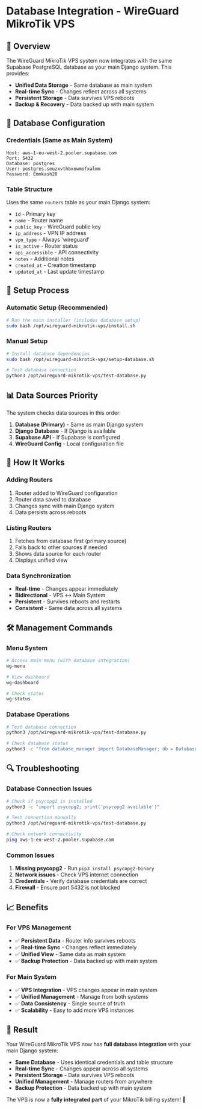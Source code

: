 # Database Integration - WireGuard MikroTik VPS

## 🎯 **Overview**

The WireGuard MikroTik VPS system now integrates with the same Supabase PostgreSQL database as your main Django system. This provides:

- **Unified Data Storage** - Same database as main system
- **Real-time Sync** - Changes reflect across all systems
- **Persistent Storage** - Data survives VPS reboots
- **Backup & Recovery** - Data backed up with main system

## 🔧 **Database Configuration**

### **Credentials (Same as Main System)**
```
Host: aws-1-eu-west-2.pooler.supabase.com
Port: 5432
Database: postgres
User: postgres.seuzxvthbxowmofxalmm
Password: Emmkash20
```

### **Table Structure**
Uses the same `routers` table as your main Django system:
- `id` - Primary key
- `name` - Router name
- `public_key` - WireGuard public key
- `ip_address` - VPN IP address
- `vpn_type` - Always 'wireguard'
- `is_active` - Router status
- `api_accessible` - API connectivity
- `notes` - Additional notes
- `created_at` - Creation timestamp
- `updated_at` - Last update timestamp

## 🚀 **Setup Process**

### **Automatic Setup (Recommended)**
```bash
# Run the main installer (includes database setup)
sudo bash /opt/wireguard-mikrotik-vps/install.sh
```

### **Manual Setup**
```bash
# Install database dependencies
sudo bash /opt/wireguard-mikrotik-vps/setup-database.sh

# Test database connection
python3 /opt/wireguard-mikrotik-vps/test-database.py
```

## 📊 **Data Sources Priority**

The system checks data sources in this order:

1. **Database (Primary)** - Same as main Django system
2. **Django Database** - If Django is available
3. **Supabase API** - If Supabase is configured
4. **WireGuard Config** - Local configuration file

## 🔄 **How It Works**

### **Adding Routers**
1. Router added to WireGuard configuration
2. Router data saved to database
3. Changes sync with main Django system
4. Data persists across reboots

### **Listing Routers**
1. Fetches from database first (primary source)
2. Falls back to other sources if needed
3. Shows data source for each router
4. Displays unified view

### **Data Synchronization**
- **Real-time** - Changes appear immediately
- **Bidirectional** - VPS ↔ Main System
- **Persistent** - Survives reboots and restarts
- **Consistent** - Same data across all systems

## 🛠️ **Management Commands**

### **Menu System**
```bash
# Access main menu (with database integration)
wg-menu

# View dashboard
wg-dashboard

# Check status
wg-status
```

### **Database Operations**
```bash
# Test database connection
python3 /opt/wireguard-mikrotik-vps/test-database.py

# Check database status
python3 -c "from database_manager import DatabaseManager; db = DatabaseManager(); print('Available:', db.available)"
```

## 🔍 **Troubleshooting**

### **Database Connection Issues**
```bash
# Check if psycopg2 is installed
python3 -c "import psycopg2; print('psycopg2 available')"

# Test connection manually
python3 /opt/wireguard-mikrotik-vps/test-database.py

# Check network connectivity
ping aws-1-eu-west-2.pooler.supabase.com
```

### **Common Issues**
1. **Missing psycopg2** - Run `pip3 install psycopg2-binary`
2. **Network issues** - Check VPS internet connection
3. **Credentials** - Verify database credentials are correct
4. **Firewall** - Ensure port 5432 is not blocked

## 📈 **Benefits**

### **For VPS Management**
- ✅ **Persistent Data** - Router info survives reboots
- ✅ **Real-time Sync** - Changes reflect immediately
- ✅ **Unified View** - Same data as main system
- ✅ **Backup Protection** - Data backed up with main system

### **For Main System**
- ✅ **VPS Integration** - VPS changes appear in main system
- ✅ **Unified Management** - Manage from both systems
- ✅ **Data Consistency** - Single source of truth
- ✅ **Scalability** - Easy to add more VPS instances

## 🎉 **Result**

Your WireGuard MikroTik VPS now has **full database integration** with your main Django system:

- **Same Database** - Uses identical credentials and table structure
- **Real-time Sync** - Changes appear across all systems
- **Persistent Storage** - Data survives VPS reboots
- **Unified Management** - Manage routers from anywhere
- **Backup Protection** - Data backed up with main system

The VPS is now a **fully integrated part** of your MikroTik billing system! 🚀
